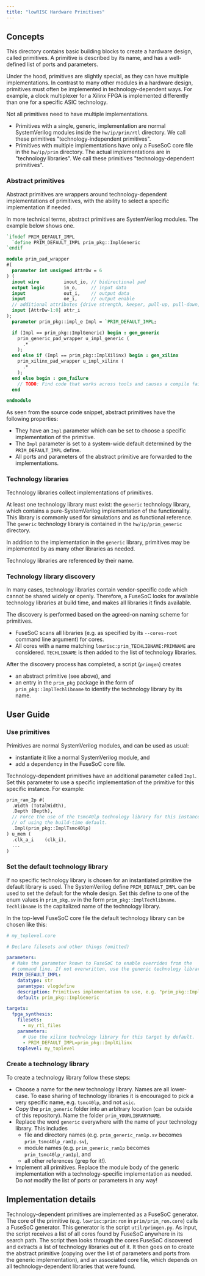 ```yaml
---
title: "lowRISC Hardware Primitives"
---
```


## Concepts

This directory contains basic building blocks to create a hardware design,
called primitives. A primitive is described by its name, and has a well-defined
list of ports and parameters.

Under the hood, primitives are slightly special, as they can have multiple
implementations. In contrast to many other modules in a hardware design,
primitives must often be implemented in technology-dependent ways. For example,
a clock multiplexer for a Xilinx FPGA is implemented differently than one for
a specific ASIC technology.

Not all primitives need to have multiple implementations.

* Primitives with a single, generic, implementation are normal SystemVerilog
  modules inside the `hw/ip/prim/rtl` directory. We call these primitives
  "technology-independent primitives".
* Primitives with multiple implementations have only a FuseSoC core file in the
  `hw/ip/prim` directory. The actual implementations are in "technology
  libraries". We call these primitives "technology-dependent primitives".

### Abstract primitives

Abstract primitives are wrappers around technology-dependent implementations of
primitives, with the ability to select a specific implementation if needed.

In more technical terms, abstract primitives are SystemVerilog modules. The
example below shows one.

```systemverilog
`ifndef PRIM_DEFAULT_IMPL
  `define PRIM_DEFAULT_IMPL prim_pkg::ImplGeneric
`endif

module prim_pad_wrapper
#(
  parameter int unsigned AttrDw = 6
) (
  inout wire         inout_io, // bidirectional pad
  output logic       in_o,     // input data
  input              out_i,    // output data
  input              oe_i,     // output enable
  // additional attributes {drive strength, keeper, pull-up, pull-down, open-drain, invert}
  input [AttrDw-1:0] attr_i
);
  parameter prim_pkg::impl_e Impl = `PRIM_DEFAULT_IMPL;

  if (Impl == prim_pkg::ImplGeneric) begin : gen_generic
    prim_generic_pad_wrapper u_impl_generic (
      .*
    );
  end else if (Impl == prim_pkg::ImplXilinx) begin : gen_xilinx
    prim_xilinx_pad_wrapper u_impl_xilinx (
      .*
    );
  end else begin : gen_failure
    // TODO: Find code that works across tools and causes a compile failure
  end

endmodule
```

As seen from the source code snippet, abstract primitives have the following
properties:

- They have an `Impl` parameter which can be set to choose a specific
  implementation of the primitive.
- The `Impl` parameter is set to a system-wide default determined by the
  `PRIM_DEFAULT_IMPL` define.
- All ports and parameters of the abstract primitive are forwarded to the
  implementations.

### Technology libraries

Technology libraries collect implementations of primitives.

At least one technology library must exist: the `generic` technology library,
which contains a pure-SystemVerilog implementation of the functionality. This
library is commonly used for simulations and as functional reference. The
`generic` technology library is contained in the `hw/ip/prim_generic` directory.

In addition to the implementation in the `generic` library, primitives may be
implemented by as many other libraries as needed.

Technology libraries are referenced by their name.

### Technology library discovery

In many cases, technology libraries contain vendor-specific code which cannot be
shared widely or openly. Therefore, a FuseSoC looks for available technology
libraries at build time, and makes all libraries it finds available.

The discovery is performed based on the agreed-on naming scheme for primitives.

- FuseSoC scans all libraries (e.g. as specified by its `--cores-root` command
  line argument) for cores.
- All cores with a name matching `lowrisc:prim_TECHLIBNAME:PRIMNAME`
  are considered. `TECHLIBNAME` is then added to the list of technology
  libraries.

After the discovery process has completed, a script (`primgen`) creates
- an abstract primitive (see above), and
- an entry in the `prim_pkg` package in the form of `prim_pkg::ImplTechlibname`
  to identify the technology library by its name.

## User Guide

### Use primitives

Primitives are normal SystemVerilog modules, and can be used as usual:
* instantiate it like a normal SystemVerilog module, and
* add a dependency in the FuseSoC core file.

Technology-dependent primitives have an additional parameter called `Impl`.
Set this parameter to use a specific implementation of the primitive for this
specific instance. For example:

```systemverilog
prim_ram_2p #(
  .Width (TotalWidth),
  .Depth (Depth),
  // Force the use of the tsmc40lp technology library for this instance, instead
  // of using the build-time default.
  .Impl(prim_pkg::ImplTsmc40lp)
) u_mem (
  .clk_a_i    (clk_i),
  ...
)
```


### Set the default technology library

If no specific technology library is chosen for an instantiated primitive the
default library is used. The SystemVerilog define `PRIM_DEFAULT_IMPL` can be
used to set the default for the whole design. Set this define to one of the enum
values in `prim_pkg.sv` in the form `prim_pkg::ImplTechlibname`. `Techlibname`
is the capitalized name of the technology library.

In the top-level FuseSoC core file the default technology library can be chosen
like this:

```yaml
# my_toplevel.core

# Declare filesets and other things (omitted)

parameters:
  # Make the parameter known to FuseSoC to enable overrides from the
  # command line. If not overwritten, use the generic technology library.
  PRIM_DEFAULT_IMPL:
    datatype: str
    paramtype: vlogdefine
    description: Primitives implementation to use, e.g. "prim_pkg::ImplGeneric".
    default: prim_pkg::ImplGeneric

targets:
  fpga_synthesis:
    filesets:
      - my_rtl_files
    parameters:
      # Use the xilinx technology library for this target by default.
      - PRIM_DEFAULT_IMPL=prim_pkg::ImplXilinx
    toplevel: my_toplevel
```


### Create a technology library

To create a technology library follow these steps:

- Choose a name for the new technology library. Names are all lower-case.
  To ease sharing of technology libraries it is encouraged to pick a very
  specific name, e.g. `tsmc40lp`, and not `asic`.
- Copy the `prim_generic` folder into an arbitrary location (can be outside
  of this repository). Name the folder `prim_YOURLIBRARYNAME`.
- Replace the word `generic` everywhere with the name of your technology
  library. This includes
  - file and directory names (e.g. `prim_generic_ram1p.sv` becomes
    `prim_tsmc40lp_ram1p.sv`),
  - module names (e.g. `prim_generic_ram1p` becomes `prim_tsmc40lp_ram1p`), and
  - all other references (grep for it!).
- Implement all primitives. Replace the module body of the generic
  implementation with a technology-specific implementation as needed. Do *not*
  modify the list of ports or parameters in any way!

## Implementation details

Technology-dependent primitives are implemented as a FuseSoC generator. The
core of the primitive (e.g. `lowrisc:prim:rom` in `prim/prim_rom.core`) calls
a FuseSoC generator. This generator is the script `util/primgen.py`. As input,
the script receives a list of all cores found by FuseSoC anywhere in its search
path. The script then looks through the cores FuseSoC discovered and extracts
a list of technology libraries out of it. It then goes on to create the
abstract primitive (copying over the list of parameters and ports from the
generic implementation), and an associated core file, which depends on all
technology-dependent libraries that were found.
